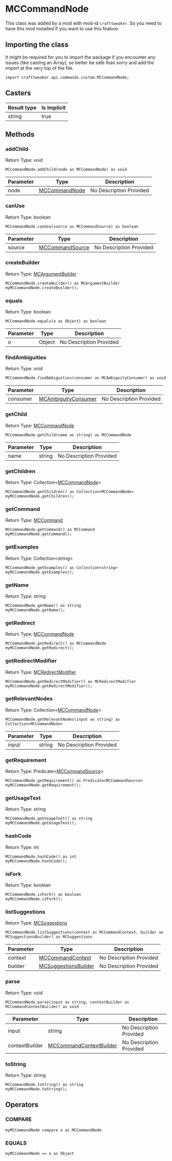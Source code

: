 # MCCommandNode

This class was added by a mod with mod-id `crafttweaker`. So you need to have this mod installed if you want to use this feature.

## Importing the class

It might be required for you to import the package if you encounter any issues (like casting an Array), so better be safe than sorry and add the import at the very top of the file.
```zenscript
import crafttweaker.api.commands.custom.MCCommandNode;
```


## Casters

| Result type | Is Implicit |
|-------------|-------------|
| string | true |

## Methods

### addChild

Return Type: void

```zenscript
MCCommandNode.addChild(node as MCCommandNode) as void
```
| Parameter | Type | Description |
|-----------|------|-------------|
| node | [MCCommandNode](/vanilla/api/commands/custom/MCCommandNode) | No Description Provided |

### canUse

Return Type: boolean

```zenscript
MCCommandNode.canUse(source as MCCommandSource) as boolean
```
| Parameter | Type | Description |
|-----------|------|-------------|
| source | [MCCommandSource](/vanilla/api/commands/custom/MCCommandSource) | No Description Provided |

### createBuilder

Return Type: [MCArgumentBuilder](/vanilla/api/commands/custom/MCArgumentBuilder)

```zenscript
MCCommandNode.createBuilder() as MCArgumentBuilder
myMCCommandNode.createBuilder();
```
### equals

Return Type: boolean

```zenscript
MCCommandNode.equals(o as Object) as boolean
```
| Parameter | Type | Description |
|-----------|------|-------------|
| o | Object | No Description Provided |

### findAmbiguities

Return Type: void

```zenscript
MCCommandNode.findAmbiguities(consumer as MCAmbiguityConsumer) as void
```
| Parameter | Type | Description |
|-----------|------|-------------|
| consumer | [MCAmbiguityConsumer](/vanilla/api/commands/custom/MCAmbiguityConsumer) | No Description Provided |

### getChild

Return Type: [MCCommandNode](/vanilla/api/commands/custom/MCCommandNode)

```zenscript
MCCommandNode.getChild(name as string) as MCCommandNode
```
| Parameter | Type | Description |
|-----------|------|-------------|
| name | string | No Description Provided |

### getChildren

Return Type: Collection&lt;[MCCommandNode](/vanilla/api/commands/custom/MCCommandNode)&gt;

```zenscript
MCCommandNode.getChildren() as Collection<MCCommandNode>
myMCCommandNode.getChildren();
```
### getCommand

Return Type: [MCCommand](/vanilla/api/commands/custom/MCCommand)

```zenscript
MCCommandNode.getCommand() as MCCommand
myMCCommandNode.getCommand();
```
### getExamples

Return Type: Collection&lt;string&gt;

```zenscript
MCCommandNode.getExamples() as Collection<string>
myMCCommandNode.getExamples();
```
### getName

Return Type: string

```zenscript
MCCommandNode.getName() as string
myMCCommandNode.getName();
```
### getRedirect

Return Type: [MCCommandNode](/vanilla/api/commands/custom/MCCommandNode)

```zenscript
MCCommandNode.getRedirect() as MCCommandNode
myMCCommandNode.getRedirect();
```
### getRedirectModifier

Return Type: [MCRedirectModifier](/vanilla/api/commands/custom/MCRedirectModifier)

```zenscript
MCCommandNode.getRedirectModifier() as MCRedirectModifier
myMCCommandNode.getRedirectModifier();
```
### getRelevantNodes

Return Type: Collection&lt;[MCCommandNode](/vanilla/api/commands/custom/MCCommandNode)&gt;

```zenscript
MCCommandNode.getRelevantNodes(input as string) as Collection<MCCommandNode>
```
| Parameter | Type | Description |
|-----------|------|-------------|
| input | string | No Description Provided |

### getRequirement

Return Type: Predicate&lt;[MCCommandSource](/vanilla/api/commands/custom/MCCommandSource)&gt;

```zenscript
MCCommandNode.getRequirement() as Predicate<MCCommandSource>
myMCCommandNode.getRequirement();
```
### getUsageText

Return Type: string

```zenscript
MCCommandNode.getUsageText() as string
myMCCommandNode.getUsageText();
```
### hashCode

Return Type: int

```zenscript
MCCommandNode.hashCode() as int
myMCCommandNode.hashCode();
```
### isFork

Return Type: boolean

```zenscript
MCCommandNode.isFork() as boolean
myMCCommandNode.isFork();
```
### listSuggestions

Return Type: [MCSuggestions](/vanilla/api/commands/custom/MCSuggestions)

```zenscript
MCCommandNode.listSuggestions(context as MCCommandContext, builder as MCSuggestionsBuilder) as MCSuggestions
```
| Parameter | Type | Description |
|-----------|------|-------------|
| context | [MCCommandContext](/vanilla/api/commands/custom/MCCommandContext) | No Description Provided |
| builder | [MCSuggestionsBuilder](/vanilla/api/commands/custom/MCSuggestionsBuilder) | No Description Provided |

### parse

Return Type: void

```zenscript
MCCommandNode.parse(input as string, contextBuilder as MCCommandContextBuilder) as void
```
| Parameter | Type | Description |
|-----------|------|-------------|
| input | string | No Description Provided |
| contextBuilder | [MCCommandContextBuilder](/vanilla/api/commands/custom/MCCommandContextBuilder) | No Description Provided |

### toString

Return Type: string

```zenscript
MCCommandNode.toString() as string
myMCCommandNode.toString();
```

## Operators

### COMPARE

```zenscript
myMCCommandNode compare o as MCCommandNode
```


### EQUALS

```zenscript
myMCCommandNode == o as Object
```



